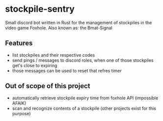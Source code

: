 # stockpile-sentry

Small discord bot written in Rust for the management of stockpiles in the video game Foxhole. 
Also known as: the Bmat-Signal

## Features
- list stockpiles and their respective codes
- send pings / messages to discord roles, when one of those stockpiles get's close to expiring
- those messages can be used to reset that refres timer

## Out of scope of this project 
- automatically retrieve stockpile expiry time from foxhole API (impossible AFAIK) 
- scan and recognize contents of a stockpile (other projects exist for this purpose)

